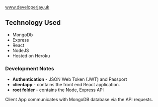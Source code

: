 
www.developerjay.uk

## Technology Used ##
* MongoDb
* Express
* React
* NodeJS
* Hosted on Heroku

### Development Notes ###
* **Authentication** - JSON Web Token (JWT) and Passport
* **clientapp** - contains the front end React application. 
* **root folder** - contains the Node, Express API

Client App communicates with MongoDB database via the API requests.
